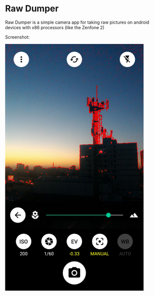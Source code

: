 # Raw Dumper
Raw Dumper is a simple camera app for taking raw pictures on android devices with x86 processors (like the Zenfone 2)

Screenshot:

<img src="https://github.com/fkeglevich/Raw-Dumper/raw/master/screenshots/Screenshot1.jpg" width="450" height="800"/>
